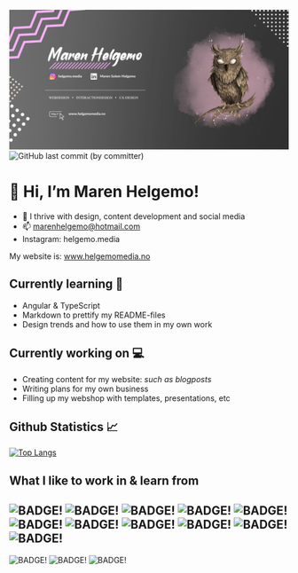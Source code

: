 ![HEADER!](img/githubheader.png)
![GitHub last commit (by committer)](https://img.shields.io/github/last-commit/marenhelgemo/Marenhelgemo?color=purple&logo=github&style=plastic)
# 👋 Hi, I’m Maren Helgemo! 
- 👀 I thrive with design, content development and social media
- 📫 marenhelgemo@hotmail.com
- Instagram: helgemo.media

My website is: www.helgemomedia.no

## Currently learning :blossom:
- Angular & TypeScript
- Markdown to prettify my README-files
- Design trends and how to use them in my own work

## Currently working on :computer:
- Creating content for my website: *such as blogposts*
- Writing plans for my own business
- Filling up my webshop with templates, presentations, etc

## Github Statistics :chart_with_upwards_trend:
[![Top Langs](https://github-readme-stats.vercel.app/api/top-langs/?username=marenhelgemo&layout=compact)](https://github.com/marenhelgemo)

## What I like to work in & learn from 
![BADGE!](https://img.shields.io/badge/Adobe%20InDesign-FF3366?style=for-the-badge&logo=Adobe%20InDesign&logoColor=white)
![BADGE!](https://img.shields.io/badge/Adobe%20Premiere%20Pro-9999FF?style=for-the-badge&logo=Adobe%20Premiere%20Pro&logoColor=white)
![BADGE!](https://img.shields.io/badge/Adobe%20XD-470137?style=for-the-badge&logo=Adobe%20XD&logoColor=#FF61F6)
![BADGE!](https://img.shields.io/badge/Canva-%2300C4CC.svg?&style=for-the-badge&logo=Canva&logoColor=white)
![BADGE!](https://img.shields.io/badge/Figma-F24E1E?style=for-the-badge&logo=figma&logoColor=white)
![BADGE!](https://img.shields.io/badge/Adobe%20Illustrator-FF9A00?style=for-the-badge&logo=adobe%20illustrator&logoColor=white)
![BADGE!](https://img.shields.io/badge/Font_Awesome-339AF0?style=for-the-badge&logo=fontawesome&logoColor=white)
![BADGE!](https://img.shields.io/badge/Material%20UI-007FFF?style=for-the-badge&logo=mui&logoColor=white)
![BADGE!](https://img.shields.io/badge/npm-CB3837?style=for-the-badge&logo=npm&logoColor=white)
![BADGE!](https://img.shields.io/badge/Sass-CC6699?style=for-the-badge&logo=sass&logoColor=white)
![BADGE!](https://img.shields.io/badge/Visual_Studio_Code-0078D4?style=for-the-badge&logo=visual%20studio%20code&logoColor=white)
---
![BADGE!](https://img.shields.io/badge/Codecademy-FFF0E5?style=for-the-badge&logo=codecademy&logoColor=303347)
![BADGE!](https://img.shields.io/badge/MDN_Web_Docs-black?style=for-the-badge&logo=mdnwebdocs&logoColor=white)
![BADGE!](https://img.shields.io/badge/Udemy-EC5252?style=for-the-badge&logo=Udemy&logoColor=white)